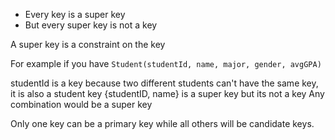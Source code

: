 - Every key is a super key
- But every super key is not a key

A super key is a constraint on the key

For example if you have
```Student(studentId, name, major, gender, avgGPA)```

studentId is a key because two different students can't have the same key, it is also a student key
{studentID, name} is a super key but its not a key
Any combination would be a super key

Only one key can be a primary key while all others will be candidate keys.
